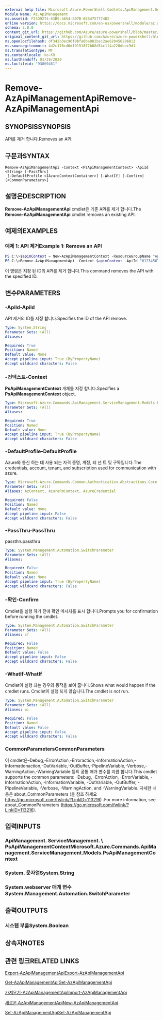 ```yaml
---
external help file: Microsoft.Azure.PowerShell.Cmdlets.ApiManagement.ServiceManagement.dll-Help.xml
Module Name: Az.ApiManagement
ms.assetid: F23D9274-63B9-4654-897B-6E84757774D2
online version: https://docs.microsoft.com/en-us/powershell/module/az.apimanagement/remove-azapimanagementapi
schema: 2.0.0
content_git_url: https://github.com/Azure/azure-powershell/blob/master/src/ApiManagement/ApiManagement/help/Remove-AzApiManagementApi.md
original_content_git_url: https://github.com/Azure/azure-powershell/blob/master/src/ApiManagement/ApiManagement/help/Remove-AzApiManagementApi.md
ms.openlocfilehash: df342b3ec96f8bfa8ba882bac2ae620456286012
ms.sourcegitcommit: 4d2c178cd6df9151877b08d54c1f4a228dbec9d1
ms.translationtype: MT
ms.contentlocale: ko-KR
ms.lasthandoff: 01/29/2020
ms.locfileid: "93869461"
---
```

# <span data-ttu-id="18c0f-101">Remove-AzApiManagementApi</span><span class="sxs-lookup"><span data-stu-id="18c0f-101">Remove-AzApiManagementApi</span></span>

## <span data-ttu-id="18c0f-102">SYNOPSIS</span><span class="sxs-lookup"><span data-stu-id="18c0f-102">SYNOPSIS</span></span>
<span data-ttu-id="18c0f-103">API를 제거 합니다.</span><span class="sxs-lookup"><span data-stu-id="18c0f-103">Removes an API.</span></span>

## <span data-ttu-id="18c0f-104">구문과</span><span class="sxs-lookup"><span data-stu-id="18c0f-104">SYNTAX</span></span>

```
Remove-AzApiManagementApi -Context <PsApiManagementContext> -ApiId <String> [-PassThru]
 [-DefaultProfile <IAzureContextContainer>] [-WhatIf] [-Confirm] [<CommonParameters>]
```

## <span data-ttu-id="18c0f-105">설명은</span><span class="sxs-lookup"><span data-stu-id="18c0f-105">DESCRIPTION</span></span>
<span data-ttu-id="18c0f-106">**Remove-AzApiManagementApi** cmdlet은 기존 API를 제거 합니다.</span><span class="sxs-lookup"><span data-stu-id="18c0f-106">The **Remove-AzApiManagementApi** cmdlet removes an existing API.</span></span>

## <span data-ttu-id="18c0f-107">예제의</span><span class="sxs-lookup"><span data-stu-id="18c0f-107">EXAMPLES</span></span>

### <span data-ttu-id="18c0f-108">예제 1: API 제거</span><span class="sxs-lookup"><span data-stu-id="18c0f-108">Example 1: Remove an API</span></span>
```powershell
PS C:\>$apimContext = New-AzApiManagementContext -ResourceGroupName "Api-Default-WestUS" -ServiceName "contoso"
PS C:\>Remove-AzApiManagementApi -Context $apimContext -ApiId "0123456789"
```

<span data-ttu-id="18c0f-109">이 명령은 지정 된 ID의 API를 제거 합니다.</span><span class="sxs-lookup"><span data-stu-id="18c0f-109">This command removes the API with the specified ID.</span></span>

## <span data-ttu-id="18c0f-110">변수</span><span class="sxs-lookup"><span data-stu-id="18c0f-110">PARAMETERS</span></span>

### <span data-ttu-id="18c0f-111">-ApiId</span><span class="sxs-lookup"><span data-stu-id="18c0f-111">-ApiId</span></span>
<span data-ttu-id="18c0f-112">API 제거의 ID를 지정 합니다.</span><span class="sxs-lookup"><span data-stu-id="18c0f-112">Specifies the ID of the API remove.</span></span>

```yaml
Type: System.String
Parameter Sets: (All)
Aliases:

Required: True
Position: Named
Default value: None
Accept pipeline input: True (ByPropertyName)
Accept wildcard characters: False
```

### <span data-ttu-id="18c0f-113">-컨텍스트</span><span class="sxs-lookup"><span data-stu-id="18c0f-113">-Context</span></span>
<span data-ttu-id="18c0f-114">**PsApiManagementContext** 개체를 지정 합니다.</span><span class="sxs-lookup"><span data-stu-id="18c0f-114">Specifies a **PsApiManagementContext** object.</span></span>

```yaml
Type: Microsoft.Azure.Commands.ApiManagement.ServiceManagement.Models.PsApiManagementContext
Parameter Sets: (All)
Aliases:

Required: True
Position: Named
Default value: None
Accept pipeline input: True (ByPropertyName)
Accept wildcard characters: False
```

### <span data-ttu-id="18c0f-115">-DefaultProfile</span><span class="sxs-lookup"><span data-stu-id="18c0f-115">-DefaultProfile</span></span>
<span data-ttu-id="18c0f-116">Azure와 통신 하는 데 사용 되는 자격 증명, 계정, 테 넌 트 및 구독입니다.</span><span class="sxs-lookup"><span data-stu-id="18c0f-116">The credentials, account, tenant, and subscription used for communication with azure.</span></span>

```yaml
Type: Microsoft.Azure.Commands.Common.Authentication.Abstractions.Core.IAzureContextContainer
Parameter Sets: (All)
Aliases: AzContext, AzureRmContext, AzureCredential

Required: False
Position: Named
Default value: None
Accept pipeline input: False
Accept wildcard characters: False
```

### <span data-ttu-id="18c0f-117">-PassThru</span><span class="sxs-lookup"><span data-stu-id="18c0f-117">-PassThru</span></span>
<span data-ttu-id="18c0f-118">passthru</span><span class="sxs-lookup"><span data-stu-id="18c0f-118">passthru</span></span>

```yaml
Type: System.Management.Automation.SwitchParameter
Parameter Sets: (All)
Aliases:

Required: False
Position: Named
Default value: None
Accept pipeline input: True (ByPropertyName)
Accept wildcard characters: False
```

### <span data-ttu-id="18c0f-119">-확인</span><span class="sxs-lookup"><span data-stu-id="18c0f-119">-Confirm</span></span>
<span data-ttu-id="18c0f-120">Cmdlet을 실행 하기 전에 확인 메시지를 표시 합니다.</span><span class="sxs-lookup"><span data-stu-id="18c0f-120">Prompts you for confirmation before running the cmdlet.</span></span>

```yaml
Type: System.Management.Automation.SwitchParameter
Parameter Sets: (All)
Aliases: cf

Required: False
Position: Named
Default value: False
Accept pipeline input: False
Accept wildcard characters: False
```

### <span data-ttu-id="18c0f-121">-WhatIf</span><span class="sxs-lookup"><span data-stu-id="18c0f-121">-WhatIf</span></span>
<span data-ttu-id="18c0f-122">Cmdlet이 실행 되는 경우의 동작을 보여 줍니다.</span><span class="sxs-lookup"><span data-stu-id="18c0f-122">Shows what would happen if the cmdlet runs.</span></span>
<span data-ttu-id="18c0f-123">Cmdlet이 실행 되지 않습니다.</span><span class="sxs-lookup"><span data-stu-id="18c0f-123">The cmdlet is not run.</span></span>

```yaml
Type: System.Management.Automation.SwitchParameter
Parameter Sets: (All)
Aliases: wi

Required: False
Position: Named
Default value: False
Accept pipeline input: False
Accept wildcard characters: False
```

### <span data-ttu-id="18c0f-124">CommonParameters</span><span class="sxs-lookup"><span data-stu-id="18c0f-124">CommonParameters</span></span>
<span data-ttu-id="18c0f-125">이 cmdlet은-Debug,-ErrorAction,-Erroraction,-InformationAction,-Informationaction,-OutVariable,-OutBuffer,-PipelineVariable,-Verbose,-WarningAction,-WarningVariable 등의 공통 매개 변수를 지원 합니다.</span><span class="sxs-lookup"><span data-stu-id="18c0f-125">This cmdlet supports the common parameters: -Debug, -ErrorAction, -ErrorVariable, -InformationAction, -InformationVariable, -OutVariable, -OutBuffer, -PipelineVariable, -Verbose, -WarningAction, and -WarningVariable.</span></span> <span data-ttu-id="18c0f-126">자세한 내용은 about_CommonParameters (을 참조 하세요 https://go.microsoft.com/fwlink/?LinkID=113216) .</span><span class="sxs-lookup"><span data-stu-id="18c0f-126">For more information, see about_CommonParameters (https://go.microsoft.com/fwlink/?LinkID=113216).</span></span>

## <span data-ttu-id="18c0f-127">입력</span><span class="sxs-lookup"><span data-stu-id="18c0f-127">INPUTS</span></span>

### <span data-ttu-id="18c0f-128">ApiManagement. ServiceManagement. \ PsApiManagementContext</span><span class="sxs-lookup"><span data-stu-id="18c0f-128">Microsoft.Azure.Commands.ApiManagement.ServiceManagement.Models.PsApiManagementContext</span></span>

### <span data-ttu-id="18c0f-129">System. 문자열</span><span class="sxs-lookup"><span data-stu-id="18c0f-129">System.String</span></span>

### <span data-ttu-id="18c0f-130">System.webserver 매개 변수</span><span class="sxs-lookup"><span data-stu-id="18c0f-130">System.Management.Automation.SwitchParameter</span></span>

## <span data-ttu-id="18c0f-131">출력</span><span class="sxs-lookup"><span data-stu-id="18c0f-131">OUTPUTS</span></span>

### <span data-ttu-id="18c0f-132">시스템 부울</span><span class="sxs-lookup"><span data-stu-id="18c0f-132">System.Boolean</span></span>

## <span data-ttu-id="18c0f-133">상속자</span><span class="sxs-lookup"><span data-stu-id="18c0f-133">NOTES</span></span>

## <span data-ttu-id="18c0f-134">관련 링크</span><span class="sxs-lookup"><span data-stu-id="18c0f-134">RELATED LINKS</span></span>

[<span data-ttu-id="18c0f-135">Export-AzApiManagementApi</span><span class="sxs-lookup"><span data-stu-id="18c0f-135">Export-AzApiManagementApi</span></span>](./Export-AzApiManagementApi.md)

[<span data-ttu-id="18c0f-136">Get-AzApiManagementApi</span><span class="sxs-lookup"><span data-stu-id="18c0f-136">Get-AzApiManagementApi</span></span>](./Get-AzApiManagementApi.md)

[<span data-ttu-id="18c0f-137">가져오기-AzApiManagementApi</span><span class="sxs-lookup"><span data-stu-id="18c0f-137">Import-AzApiManagementApi</span></span>](./Import-AzApiManagementApi.md)

[<span data-ttu-id="18c0f-138">새로운 AzApiManagementApi</span><span class="sxs-lookup"><span data-stu-id="18c0f-138">New-AzApiManagementApi</span></span>](./New-AzApiManagementApi.md)

[<span data-ttu-id="18c0f-139">Set-AzApiManagementApi</span><span class="sxs-lookup"><span data-stu-id="18c0f-139">Set-AzApiManagementApi</span></span>](./Set-AzApiManagementApi.md)



